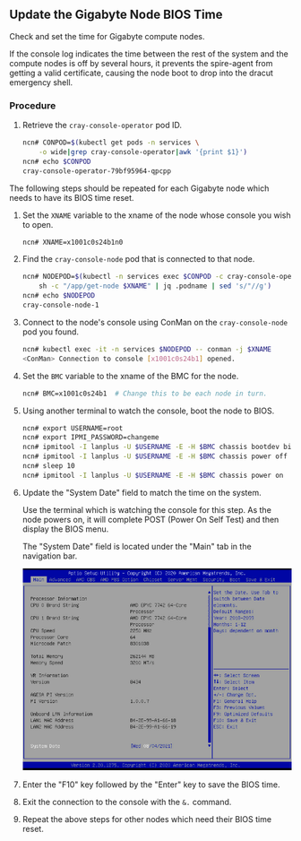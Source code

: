 
## Update the Gigabyte Node BIOS Time

Check and set the time for Gigabyte compute nodes.

If the console log indicates the time between the rest of the system and the compute nodes is off by several hours, it prevents the spire-agent from getting a valid certificate, causing the node boot to drop into the dracut emergency shell.

### Procedure

1. Retrieve the `cray-console-operator` pod ID.

    ```bash
    ncn# CONPOD=$(kubectl get pods -n services \
        -o wide|grep cray-console-operator|awk '{print $1}')
    ncn# echo $CONPOD
    cray-console-operator-79bf95964-qpcpp
    ```

The following steps should be repeated for each Gigabyte node which needs to have its BIOS time reset.

1. Set the `XNAME` variable to the xname of the node whose console you wish to open.

    ```bash
    ncn# XNAME=x1001c0s24b1n0
    ```

1. Find the `cray-console-node` pod that is connected to that node.

    ```bash
    ncn# NODEPOD=$(kubectl -n services exec $CONPOD -c cray-console-operator -- \
        sh -c "/app/get-node $XNAME" | jq .podname | sed 's/"//g')
    ncn# echo $NODEPOD
    cray-console-node-1
    ```

1. Connect to the node's console using ConMan on the `cray-console-node` pod you found.

    ```bash
    ncn# kubectl exec -it -n services $NODEPOD -- conman -j $XNAME
    <ConMan> Connection to console [x1001c0s24b1] opened.
    ```

1. Set the `BMC` variable to the xname of the BMC for the node.

   ```bash
   ncn# BMC=x1001c0s24b1  # Change this to be each node in turn.
   ```

1. Using another terminal to watch the console, boot the node to BIOS.

   ```bash
   ncn# export USERNAME=root
   ncn# export IPMI_PASSWORD=changeme
   ncn# ipmitool -I lanplus -U $USERNAME -E -H $BMC chassis bootdev bios
   ncn# ipmitool -I lanplus -U $USERNAME -E -H $BMC chassis power off
   ncn# sleep 10
   ncn# ipmitool -I lanplus -U $USERNAME -E -H $BMC chassis power on
   ```

1. Update the "System Date" field to match the time on the system.

   Use the terminal which is watching the console for this step.
   As the node powers on, it will complete POST (Power On Self Test) and then display the BIOS menu.

   The "System Date" field is located under the "Main" tab in the navigation bar.

   ![Compute Node Setup Menu](../../img/operations/CN_Setup_Menu.png)

1. Enter the "F10" key followed by the "Enter" key to save the BIOS time.

1. Exit the connection to the console with the `&.` command.

1. Repeat the above steps for other nodes which need their BIOS time reset.
